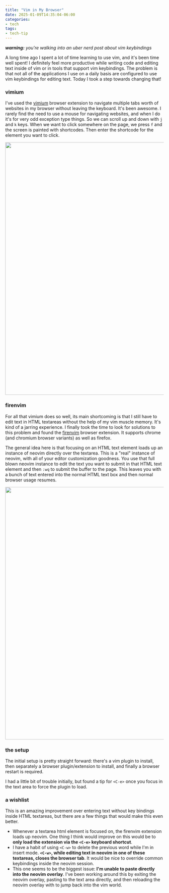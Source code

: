 ```yaml
---
title: "Vim in My Browser"
date: 2025-01-09T14:35:04-06:00
categories:
- tech
tags:
- tech-tip
---
```


_**warning:** you're walking into an uber nerd post about vim keybindings_

A long time ago I spent a lot of time learning to use vim, and it's been time well spent!  I definitely feel more productive while writing code and editing text inside of vim or in tools that support vim keybindings.  The problem is that not all of the applications I use on a daily basis are configured to use vim keybindings for editing text.  Today I took a step towards changing that!

### vimium

I've used the [vimium](https://github.com/philc/vimium) browser extension to navigate multiple tabs worth of websites in my browser without leaving the keyboard.  It's been awesome.  I rarely find the need to use a mouse for navigating websites, and when I do it's for very odd exception type things.  So we can scroll up and down with `j` and `k` keys. When we want to click somewhere on the page, we press `f` and the screen is painted with shortcodes.  Then enter the shortcode for the element you want to click.

<img src="/images/screenshot-2025-01-09-18:52:33.png" alt="" width="800" />

### firenvim

For all that vimium does so well, its main shortcoming is that I still have to edit text in HTML textareas without the help of my vim muscle memory.  It's kind of a jarring experience.  I finally took the time to look for solutions to this problem and found the [firenvim](https://github.com/glacambre/firenvim) browser extension.  It supports chrome (and chromium browser variants) as well as firefox.

The general idea here is that focusing on an HTML text element loads up an instance of neovim directly over the textarea.  This is a "real" instance of neovim, with all of your editor customization goodness.  You use that full blown neovim instance to edit the text you want to submit in that HTML text element and then `:wq` to submit the buffer to the page.  This leaves you with a bunch of text entered into the normal HTML text box and then normal browser usage resumes.

<img src="/images/screenshot-2025-01-09-18:48:08.png" alt="" width="800" />


### the setup

The initial setup is pretty straight forward: there's a vim plugin to install, then separately a browser plugin/extension to install, and finally a browser restart is required.

I had a little bit of trouble initially, but found a tip for `<C-e>` once you focus in the text area to force the plugin to load.


### a wishlist

This is an amazing improvement over entering text without key bindings inside HTML textareas, but there are a few things that would make this even better.

- Whenever a textarea html element is focused on, the firenvim extension loads up neovim.  One thing I think would improve on this would be to **only load the extension via the `<C-e>` keyboard shortcut**.
- I have a habit of using `<C-w>` to delete the previous word while I'm in insert mode.  **`<C-w>`, while editing text in neovim in one of these textareas, closes the browser tab**.  It would be nice to override common keybindings inside the neovim session.
- This one seems to be the biggest issue: **I'm unable to paste directly into the neovim overlay**.  I've been working around this by exiting the neovim overlay, pasting to the text area directly, and then reloading the neovim overlay with <C-e> to jump back into the vim world.

